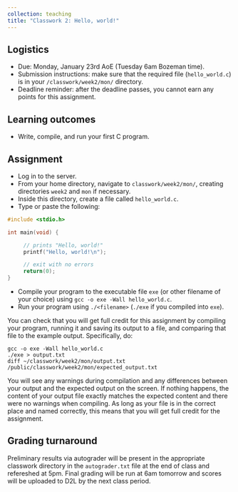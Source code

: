 ```yaml
---
collection: teaching
title: "Classwork 2: Hello, world!"
---
```


## Logistics
* Due: Monday, January 23rd AoE (Tuesday 6am Bozeman time).
* Submission instructions: make sure that the required file (`hello_world.c`) is in your
	`/classwork/week2/mon/` directory.
* Deadline reminder: after the deadline passes, you cannot earn any points for
	this assignment.

## Learning outcomes
* Write, compile, and run your first C program.

## Assignment

* Log in to the server.
* From your home directory, navigate to `classwork/week2/mon/`, creating directories `week2` and `mon` if necessary.
* Inside this directory, create a file called `hello_world.c`.
* Type or paste the following:

```c
#include <stdio.h>

int main(void) {

     // prints "Hello, world!"
     printf("Hello, world!\n");

     // exit with no errors
     return(0);
}
```
* Compile your program to the executable file `exe` (or other filename of your
	choice) using `gcc -o exe -Wall hello_world.c`.
* Run your program using `./<filename>` (`./exe` if you compiled into `exe`).

You can check that you will get full credit for this assignment by compiling
	your program, running it and saving its output to a file, and comparing
	that file to the example output. Specifically, do:
```
gcc -o exe -Wall hello_world.c
./exe > output.txt
diff ~/classwork/week2/mon/output.txt /public/classwork/week2/mon/expected_output.txt
```
You will see any warnings during compilation and any differences between your output and the expected output on the
screen. If nothing happens, the content of your output file exactly matches the
expected content and there were no warnings when compiling. As long as your file is in the correct place and named
correctly, this means that you will get full credit for the assignment.

## Grading turnaround
Preliminary results via autograder will be present in the appropriate classwork
directory in the `autograder.txt` file at the end of
class and refereshed at 5pm. Final grading will be run at 6am tomorrow and scores will be
uploaded to D2L by the next class period.
